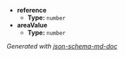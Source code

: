  - <b id="#/properties/reference">reference</b>
	 - **Type:** `number`
 - <b id="#/properties/areaValue">areaValue</b>
	 - **Type:** `number`

_Generated with [json-schema-md-doc](https://brianwendt.github.io/json-schema-md-doc/)_